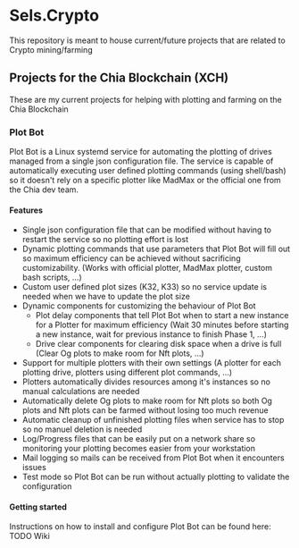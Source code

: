# Sels.Crypto
This repository is meant to house current/future projects that are related to Crypto mining/farming

## Projects for the Chia Blockchain (XCH)
These are my current projects for helping with plotting and farming on the Chia Blockchain

### Plot Bot
Plot Bot is a Linux systemd service for automating the plotting of drives managed from a single json configuration file.
The service is capable of automatically executing user defined plotting commands (using shell/bash) so it doesn't rely on a specific plotter like MadMax or the official one from the Chia dev team.

#### Features
* Single json configuration file that can be modified without having to restart the service so no plotting effort is lost
* Dynamic plotting commands that use parameters that Plot Bot will fill out so maximum efficiency can be achieved without sacrificing customizability. (Works with official plotter, MadMax plotter, custom bash scripts, ...)
* Custom user defined plot sizes (K32, K33) so no service update is needed when we have to update the plot size
* Dynamic components for customizing the behaviour of Plot Bot
	* Plot delay components that tell Plot Bot when to start a new instance for a Plotter for maximum efficiency (Wait 30 minutes before starting a new instance, wait for previous instance to finish Phase 1, ...)
	* Drive clear components for clearing disk space when a drive is full (Clear Og plots to make room for Nft plots, ...)
* Support for multiple plotters with their own settings (A plotter for each plotting drive, plotters using different plot commands, ...)
* Plotters automatically divides resources among it's instances so no manual calculations are needed
* Automatically delete Og plots to make room for Nft plots so both Og plots and Nft plots can be farmed without losing too much revenue
* Automatic cleanup of unfinished plotting files when service has to stop so no manuel deletion is needed
* Log/Progress files that can be easily put on a network share so monitoring your plotting becomes easier from your workstation
* Mail logging so mails can be received from Plot Bot when it encounters issues
* Test mode so Plot Bot can be run without actually plotting to validate the configuration

#### Getting started
Instructions on how to install and configure Plot Bot can be found here: TODO Wiki